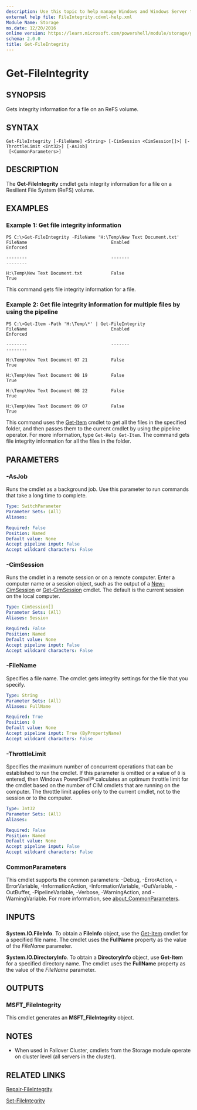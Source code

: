 ```yaml
---
description: Use this topic to help manage Windows and Windows Server technologies with Windows PowerShell.
external help file: FileIntegrity.cdxml-help.xml
Module Name: Storage
ms.date: 12/20/2016
online version: https://learn.microsoft.com/powershell/module/storage/get-fileintegrity?view=windowsserver2016-ps&wt.mc_id=ps-gethelp
schema: 2.0.0
title: Get-FileIntegrity
---
```


# Get-FileIntegrity

## SYNOPSIS
Gets integrity information for a file on an ReFS volume.

## SYNTAX

```
Get-FileIntegrity [-FileName] <String> [-CimSession <CimSession[]>] [-ThrottleLimit <Int32>] [-AsJob]
 [<CommonParameters>]
```

## DESCRIPTION
The **Get-FileIntegrity** cmdlet gets integrity information for a file on a Resilient File System (ReFS) volume.

## EXAMPLES

### Example 1: Get file integrity information
```
PS C:\>Get-FileIntegrity -FileName 'H:\Temp\New Text Document.txt'
FileName                                Enabled                              Enforced

--------                                -------                              --------

H:\Temp\New Text Document.txt           False                                True
```

This command gets file integrity information for a file.

### Example 2: Get file integrity information for multiple files by using the pipeline
```
PS C:\>Get-Item -Path 'H:\Temp\*' | Get-FileIntegrity
FileName                                Enabled                              Enforced

--------                                -------                              --------

H:\Temp\New Text Document 07 21         False                                True

H:\Temp\New Text Document 08 19         False                                True

H:\Temp\New Text Document 08 22         False                                True

H:\Temp\New Text Document 09 07         False                                True
```

This command uses the [Get-Item](https://go.microsoft.com/fwlink/?LinkID=290495) cmdlet to get all the files in the specified folder, and then passes them to the current cmdlet by using the pipeline operator.
For more information, type `Get-Help Get-Item`.
The command gets file integrity information for all the files in the folder.

## PARAMETERS

### -AsJob
Runs the cmdlet as a background job. Use this parameter to run commands that take a long time to complete.

```yaml
Type: SwitchParameter
Parameter Sets: (All)
Aliases:

Required: False
Position: Named
Default value: None
Accept pipeline input: False
Accept wildcard characters: False
```

### -CimSession
Runs the cmdlet in a remote session or on a remote computer.
Enter a computer name or a session object, such as the output of a [New-CimSession](https://go.microsoft.com/fwlink/p/?LinkId=227967) or [Get-CimSession](https://go.microsoft.com/fwlink/p/?LinkId=227966) cmdlet.
The default is the current session on the local computer.

```yaml
Type: CimSession[]
Parameter Sets: (All)
Aliases: Session

Required: False
Position: Named
Default value: None
Accept pipeline input: False
Accept wildcard characters: False
```

### -FileName
Specifies a file name.
The cmdlet gets integrity settings for the file that you specify.

```yaml
Type: String
Parameter Sets: (All)
Aliases: FullName

Required: True
Position: 0
Default value: None
Accept pipeline input: True (ByPropertyName)
Accept wildcard characters: False
```

### -ThrottleLimit
Specifies the maximum number of concurrent operations that can be established to run the cmdlet.
If this parameter is omitted or a value of `0` is entered, then Windows PowerShell® calculates an optimum throttle limit for the cmdlet based on the number of CIM cmdlets that are running on the computer.
The throttle limit applies only to the current cmdlet, not to the session or to the computer.

```yaml
Type: Int32
Parameter Sets: (All)
Aliases:

Required: False
Position: Named
Default value: None
Accept pipeline input: False
Accept wildcard characters: False
```

### CommonParameters
This cmdlet supports the common parameters: -Debug, -ErrorAction, -ErrorVariable, -InformationAction, -InformationVariable, -OutVariable, -OutBuffer, -PipelineVariable, -Verbose, -WarningAction, and -WarningVariable. For more information, see [about_CommonParameters](https://go.microsoft.com/fwlink/?LinkID=113216).

## INPUTS

### 
**System.IO.FileInfo**.
To obtain a **FileInfo** object, use the [Get-Item](https://go.microsoft.com/fwlink/?LinkID=290495) cmdlet for a specified file name.
The cmdlet uses the **FullName** property as the value of the *FileName* parameter.

**System.IO.DirectoryInfo**.
To obtain a **DirectoryInfo** object, use **Get-Item** for a specified directory name.
The cmdlet uses the **FullName** property as the value of the *FileName* parameter.

## OUTPUTS

### MSFT_FileIntegrity
This cmdlet generates an **MSFT_FileIntegrity** object.

## NOTES

* When used in Failover Cluster, cmdlets from the Storage module operate on cluster level (all servers in the cluster).

## RELATED LINKS

[Repair-FileIntegrity](./Repair-FileIntegrity.md)

[Set-FileIntegrity](./Set-FileIntegrity.md)

